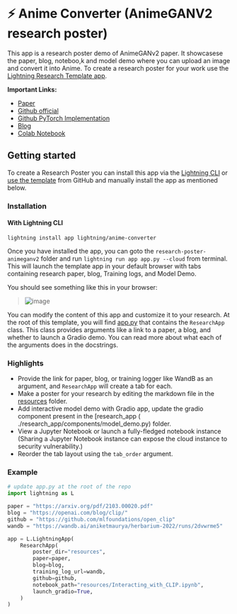 # ⚡️ Anime Converter (AnimeGANV2 research poster)

This app is a research poster demo of AnimeGANv2 paper. It showcasese the paper, blog, noteboo,k and model demo where
you can upload an image and convert it into Anime.
To create a research poster for your work
use the [Lightning Research Template app](https://github.com/PyTorchLightning/lightning-template-research-app).

**Important Links:**
* [Paper](https://link.springer.com/chapter/10.1007/978-981-15-5577-0_18)
* [Github official](https://github.com/TachibanaYoshino/AnimeGAN)
* [Github PyTorch Implementation](https://github.com/bryandlee/animegan2-pytorch)
* [Blog](https://tachibanayoshino.github.io/AnimeGANv2/)
* [Colab Notebook](https://drive.google.com/file/d/1PbBkmj1EhULvEE8AXr2z84pZ2DQJN4hc/view?usp=sharing)

## Getting started

To create a Research Poster you can install this app via the [Lightning CLI](https://lightning.ai/lightning-docs/) or
[use the template](https://docs.github.com/en/articles/creating-a-repository-from-a-template) from GitHub and
manually install the app as mentioned below.

### Installation

#### With Lightning CLI

`lightning install app lightning/anime-converter`


Once you have installed the app, you can goto the `research-poster-animeganv2` folder and
run `lightning run app app.py --cloud` from terminal.
This will launch the template app in your default browser with tabs containing research paper, blog, Training
logs, and Model Demo.

You should see something like this in your browser:

> ![image](./assets/demo.png)

You can modify the content of this app and customize it to your research.
At the root of this template, you will find [app.py](./app.py) that contains the `ResearchApp` class. This class
provides arguments like a link to a paper, a blog, and whether to launch a Gradio demo. You can read more about what
each of the arguments does in the docstrings.

### Highlights

- Provide the link for paper, blog, or training logger like WandB as an argument, and `ResearchApp` will create a tab
  for each.
- Make a poster for your research by editing the markdown file in the [resources](./resources/poster.md) folder.
- Add interactive model demo with Gradio app, update the gradio component present in the \[research_app (
  ./research_app/components/model_demo.py) folder.
- View a Jupyter Notebook or launch a fully-fledged notebook instance (Sharing a Jupyter Notebook instance can expose
  the cloud instance to security vulnerability.)
- Reorder the tab layout using the `tab_order` argument.

### Example

```python
# update app.py at the root of the repo
import lightning as L

paper = "https://arxiv.org/pdf/2103.00020.pdf"
blog = "https://openai.com/blog/clip/"
github = "https://github.com/mlfoundations/open_clip"
wandb = "https://wandb.ai/aniketmaurya/herbarium-2022/runs/2dvwrme5"

app = L.LightningApp(
    ResearchApp(
        poster_dir="resources",
        paper=paper,
        blog=blog,
        training_log_url=wandb,
        github=github,
        notebook_path="resources/Interacting_with_CLIP.ipynb",
        launch_gradio=True,
    )
)
```
